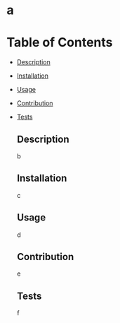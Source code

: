 # a


# Table of Contents
- [Description](#description)
- [Installation](#installation)
- [Usage](#usage)
- [Contribution](#contribution)
- [Tests](#tests)


  ## Description
  b

  ## Installation
  c

  ## Usage
  d

  ## Contribution
  e

  ## Tests
  f

  
